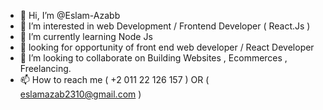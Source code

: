 - 👋 Hi, I’m @Eslam-Azabb
- 👀 I’m interested in web Development / Frontend Developer ( React.Js )
- 🌱 I’m currently learning Node Js
- 💞️ looking for opportunity of front end web developer / React Developer
- 💞️ I’m looking to collaborate on Building Websites , Ecommerces , Freelancing.
- 📫 How to reach me ( +2 011 22 126 157 ) OR ( eslamazab2310@gmail.com )

<!---
Eslam-Azabb/Eslam-Azabb is a ✨ special ✨ repository because its `README.md` (this file) appears on your GitHub profile.
You can click the Preview link to take a look at your changes.
--->
